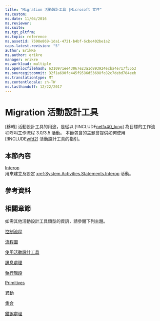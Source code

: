 ```yaml
---
title: "Migration 活動設計工具 |Microsoft 文件"
ms.custom: 
ms.date: 11/04/2016
ms.reviewer: 
ms.suite: 
ms.tgt_pltfrm: 
ms.topic: reference
ms.assetid: 7598e869-1da1-4721-b4bf-6cbe402be1a2
caps.latest.revision: "5"
author: ErikRe
ms.author: erikre
manager: erikre
ms.workload: multiple
ms.openlocfilehash: 6310971ee43067e23a1d893924ecba4e717f5553
ms.sourcegitcommit: 32f1a690fc445f9586d53698fc82c7debd784eeb
ms.translationtype: MT
ms.contentlocale: zh-TW
ms.lasthandoff: 12/22/2017
---
```

# <a name="migration-activity-designers"></a>Migration 活動設計工具
[移轉] 活動設計工具的用途，是從以 [!INCLUDE[netfx40_long](../workflow-designer/includes/netfx40_long_md.md)] 為目標的工作流程呼叫工作流程 3.0/3.5 活動。 本節包含的主題會提供如何使用 [!INCLUDE[wfd2](../workflow-designer/includes/wfd2_md.md)] 活動設計工具的指引。  
  
## <a name="in-this-section"></a>本節內容  
 [Interop](../workflow-designer/interop-activity-designer.md)  
 用來建立及設定 <xref:System.Activities.Statements.Interop> 活動。  
  
## <a name="reference"></a>參考資料  
  
## <a name="related-sections"></a>相關章節  
 如需其他活動設計工具類型的資訊，請參閱下列主題。  
  
 [控制流程](../workflow-designer/control-flow-activity-designers.md)  
  
 [流程圖](../workflow-designer/flowchart-activity-designers.md)  
  
 [使用活動設計工具](../workflow-designer/using-the-activity-designers.md)  
  
 [訊息處理](../workflow-designer/messaging-activity-designers.md)  
  
 [執行階段](../workflow-designer/runtime-activity-designers.md)  
  
 [Primitives](../workflow-designer/primitives-activity-designers.md)  
  
 [異動](../workflow-designer/transaction-activity-designers.md)  
  
 [集合](../workflow-designer/collection-activity-designers.md)  
  
 [錯誤處理](../workflow-designer/error-handling-activity-designers.md)